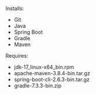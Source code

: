 Installs:
* Git
* Java
* Spring Boot
* Gradle
* Maven

Requires:
* jdk-17_linux-x64_bin.rpm
* apache-maven-3.8.4-bin.tar.gz
* spring-boot-cli-2.6.3-bin.tar.gz
* gradle-7.3.3-bin.zip